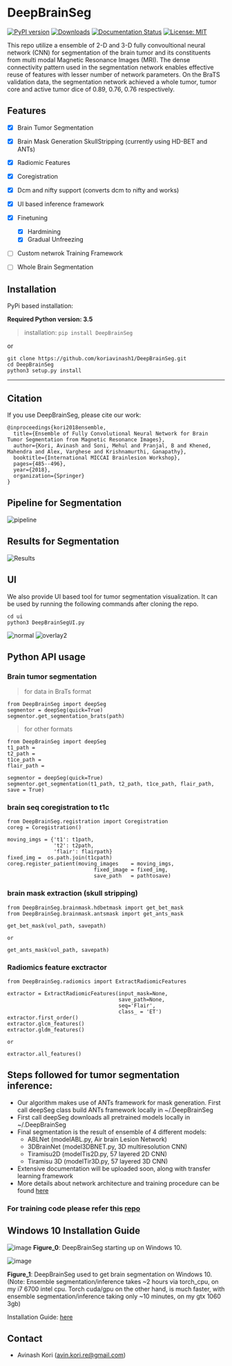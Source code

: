 # DeepBrainSeg

[![PyPI version](https://badge.fury.io/py/DeepBrainSeg.svg)](https://badge.fury.io/py/DeepBrainSeg)
[![Downloads](https://pepy.tech/badge/deepbrainseg)](https://pepy.tech/project/deepbrainseg)
[![Documentation Status](https://readthedocs.org/projects/deepbrainseg/badge/?version=latest)](https://deepbrainseg.readthedocs.io/en/latest/?badge=latest)
[![License: MIT](https://img.shields.io/badge/License-MIT-yellow.svg)](https://opensource.org/licenses/MIT)


This repo utilize a ensemble of 2-D and 3-D fully convoultional neural network (CNN) for segmentation of the brain tumor and its constituents from multi modal Magnetic Resonance Images (MRI). The dense connectivity pattern used in the segmentation network enables effective reuse of features with lesser number of network parameters. On the BraTS validation data, the segmentation network achieved a whole tumor, tumor core and active tumor dice of 0.89, 0.76, 0.76 respectively.

## Features

- [x] Brain Tumor Segmentation
- [x] Brain Mask Generation SkullStripping (currently using HD-BET and ANTs)
- [x] Radiomic Features
- [x] Coregistration
- [x] Dcm and nifty support (converts dcm to nifty and works)
- [x] UI based inference framework
- [x] Finetuning
  - [x] Hardmining
  - [x] Gradual Unfreezing
- [ ] Custom netwrok Training Framework
- [ ] Whole Brain Segmentation


## Installation

PyPi based installation:

**Required Python version: 3.5**

> installation: ```pip install DeepBrainSeg```

or 

```
git clone https://github.com/koriavinash1/DeepBrainSeg.git
cd DeepBrainSeg
python3 setup.py install
```

<hr>

## Citation

If you use DeepBrainSeg, please cite our work:

```
@inproceedings{kori2018ensemble,
  title={Ensemble of Fully Convolutional Neural Network for Brain Tumor Segmentation from Magnetic Resonance Images},
  author={Kori, Avinash and Soni, Mehul and Pranjal, B and Khened, Mahendra and Alex, Varghese and Krishnamurthi, Ganapathy},
  booktitle={International MICCAI Brainlesion Workshop},
  pages={485--496},
  year={2018},
  organization={Springer}
}
``` 

## Pipeline for Segmentation

![pipeline](./imgs/pipeline.png)


## Results for Segmentation

![Results](./imgs/res.png)


## UI
We also provide UI based tool for tumor segmentation visualization. It can be used by running the following commands after cloning the repo.

```
cd ui
python3 DeepBrainSegUI.py
```
![normal](./imgs/normal.png)
![overlay2](./imgs/overlay2.png)


<hline>

## Python API usage

### Brain tumor segmentation

> for data in BraTs format
```
from DeepBrainSeg import deepSeg
segmentor = deepSeg(quick=True)
segmentor.get_segmentation_brats(path)
```

<hline>

> for other formats
```
from DeepBrainSeg import deepSeg
t1_path = 
t2_path = 
t1ce_path = 
flair_path = 

segmentor = deepSeg(quick=True)
segmentor.get_segmentation(t1_path, t2_path, t1ce_path, flair_path, save = True)
```

<hline>

### brain seq coregistration to t1c
```
from DeepBrainSeg.registration import Coregistration
coreg = Coregistration()

moving_imgs = {'t1': t1path,
               't2': t2path,
               'flair': flairpath}
fixed_img =  os.path.join(t1cpath)
coreg.register_patient(moving_images    = moving_imgs,
                            fixed_image = fixed_img,
                            save_path   = pathtosave)
```
<hline>
  
### brain mask extraction (skull stripping)
```
from DeepBrainSeg.brainmask.hdbetmask import get_bet_mask
from DeepBrainSeg.brainmask.antsmask import get_ants_mask

get_bet_mask(vol_path, savepath)

or 

get_ants_mask(vol_path, savepath)
```

### Radiomics feature exctractor
```
from DeepBrainSeg.radiomics import ExtractRadiomicFeatures

extractor = ExtractRadiomicFeatures(input_mask=None, 
                                    save_path=None, 
                                    seq='Flair',
                                    class_ = 'ET')
extractor.first_order()
extractor.glcm_features()
extractor.gldm_features()

or

extractor.all_features()
```

<hline>

## Steps followed for tumor segmentation inference:

+ Our algorithm makes use of ANTs framework for mask generation. First call deepSeg class build ANTs framework locally in ~/.DeepBrainSeg
+ First call deepSeg downloads all pretrained models locally in ~/.DeepBrainSeg
+ Final segmentation is the result of ensemble of 4 different models:
    + ABLNet (modelABL.py, Air brain Lesion Network)
    + 3DBrainNet (model3DBNET.py, 3D multiresolution CNN)
    + Tiramisu2D (modelTis2D.py, 57 layered 2D CNN)
    + Tiramisu 3D (modelTir3D.py, 57 layered 3D CNN)
+ Extensive documentation will be uploaded soon, along with transfer learning framework
+ More details about network architecture and training procedure can be found [here](https://link.springer.com/chapter/10.1007/978-3-030-11726-9_43)

### For training code please refer this [repo](https://github.com/koriavinash1/BraTs2018)

<hline>

## Windows 10 Installation Guide

![image](./imgs/DeepBrainSegUI-running-on-Windows-10.gif)
**Figure_0**: DeepBrainSeg starting up on Windows 10.

![image](./imgs/Segmentation_Inference-DeepBrainSegUI-running-on-Windows-10.gif)

**Figure_1**: DeepBrainSeg used to get brain segmentation on Windows 10. (Note: Ensemble segmentation/inference takes ~2 hours via torch_cpu, on my i7 6700 intel cpu. Torch cuda/gpu on the other hand, is much faster, with ensemble segmentation/inference taking only ~10 minutes, on my gtx 1060 3gb)

Installation Guide: [here](./WINDOWS10_INSTALLATION_GUIDE.md)

<hline>
  
## Contact 
* Avinash Kori (avin.kori.re@gmail.com)
